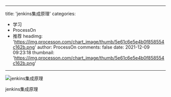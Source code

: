 
---
title: 'jenkins集成原理'
categories: 
 - 学习
 - ProcessOn
 - 推荐
headimg: 'https://img.processon.com/chart_image/thumb/5e61c6e5e4b0f858554c162b.png'
author: ProcessOn
comments: false
date: 2021-12-09 09:23:18
thumbnail: 'https://img.processon.com/chart_image/thumb/5e61c6e5e4b0f858554c162b.png'
---

<div>   
<img class="thumb" alt="jenkins集成原理" src="https://img.processon.com/chart_image/thumb/5e61c6e5e4b0f858554c162b.png" referrerpolicy="no-referrer">
<p>jenkins集成原理</p>  
</div>
            